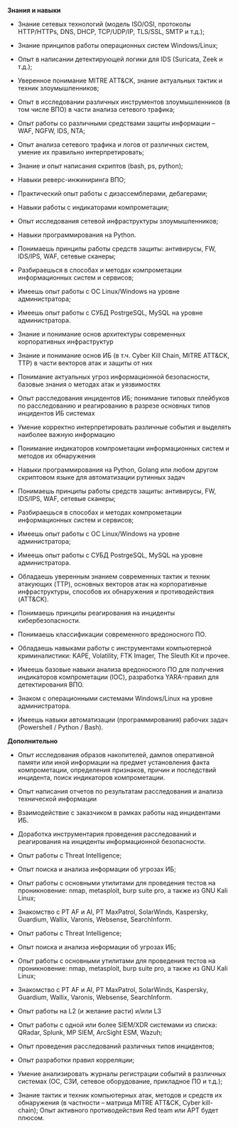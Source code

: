 **Знания и навыки**

- Знание сетевых технологий (модель ISO/OSI, протоколы HTTP/HTTPs, DNS, DHCP, TCP/UDP/IP, TLS/SSL, SMTP и т.д.);
- Знание принципов работы операционных систем Windows/Linux;
- Опыт в написании детектирующей логики для IDS (Suricata, Zeek и т.д.);
- Уверенное понимание MITRE ATT&CK, знание актуальных тактик и техник злоумышленников;
- Опыт в исследовании различных инструментов злоумышленников
(в том числе ВПО) в части анализа сетевого трафика;
- Опыт работы со различными средствами защиты информации – WAF, NGFW, IDS, NTA;
- Опыт анализа сетевого трафика и логов от различных систем, умение их правильно интерпретировать;
- Знание и опыт написания скриптов (bash, ps, python);

- Навыки реверс-инжиниринга ВПО;
- Практический опыт работы с дизассемблерами, дебагерами;
- Навыки работы с индикаторами компрометации;
- Опыт исследования сетевой инфраструктуры злоумышленников;
- Навыки программирования на Python.

- Понимаешь принципы работы средств защиты: антивирусы, FW, IDS/IPS, WAF, сетевые сканеры;
- Разбираешься в способах и методах компрометации информационных систем и сервисов;
- Имеешь опыт работы с ОС Linux/Windows на уровне администратора;
- Имеешь опыт работы с СУБД PostrgeSQL, MySQL на уровне администратора.

- Знание и понимание основ архитектуры современных корпоративных инфраструктур
- Знание и понимание основ ИБ (в т.ч. Cyber Kill Chain, MITRE ATT&CK, TTP) в части векторов атак и защиты от них
- Понимание актуальных угроз информационной безопасности, базовые знания о методах атак и уязвимостях
- Опыт расследования инцидентов ИБ; понимание типовых плейбуков по расследованию и реагированию в разрезе основных типов инцидентов ИБ системах
- Умение корректно интерпретировать различные события и выделять наиболее важную информацию
- Понимание индикаторов компрометации информационных систем и методов их обнаружения
- Навыки программирования на Python, Golang или любом другом скриптовом языке для автоматизации рутинных задач

- Понимаешь принципы работы средств защиты: антивирусы, FW, IDS/IPS, WAF, сетевые сканеры;
- Разбираешься в способах и методах компрометации информационных систем и сервисов;
- Имеешь опыт работы с ОС Linux/Windows на уровне администратора;
- Имеешь опыт работы с СУБД PostrgeSQL, MySQL на уровне администратора.

- Обладаешь уверенным знанием современных тактик и техник атакующих (TTP), основных векторов атак на корпоративные инфраструктуры, способов их обнаружения и противодействия (ATT&CK).
- Понимаешь принципы реагирования на инциденты кибербезопасности.
- Понимаешь классификации современного вредоносного ПО.
- Обладаешь навыками работы с инструментами компьютерной криминалистики: KAPE, Volatility, FTK Imager, The Sleuth Kit и прочее.
- Имеешь базовые навыки анализа вредоносного ПО для получения индикаторов компрометации (IOC), разработка YARA-правил для детектирования ВПО.
- Знаком с операционными системами Windows/Linux на уровне администратора.
- Имеешь навыки автоматизации (программирования) рабочих задач (Powershell / Python / Bash).

**Дополнительно**

- Опыт исследования образов накопителей, дампов оперативной памяти или иной информации на предмет установления факта компрометации, определения признаков, причин и последствий инцидента, поиск индикаторов компрометации.
- Опыт написания отчетов по результатам расследования и анализа технической информации
- Взаимодействие с заказчиком в рамках работы над инцидентами ИБ.
- Доработка инструментария проведения расследований и реагирования на инциденты информационной безопасности.
- Опыт работы с Threat Intelligence;
- Опыт поиска и анализа информации об угрозах ИБ;
- Опыт работы с основными утилитами для проведения тестов на проникновение: nmap, metasploit, burp suite pro, а также из GNU Kali Linux;
- Знакомство с PT AF и AI, PT MaxPatrol, SolarWinds, Kaspersky, Guardium, Wallix, Varonis, Websense, SearchInform.

- Опыт работы с Threat Intelligence;
- Опыт поиска и анализа информации об угрозах ИБ;
- Опыт работы с основными утилитами для проведения тестов на проникновение: nmap, metasploit, burp suite pro, а также из GNU Kali Linux;
- Знакомство с PT AF и AI, PT MaxPatrol, SolarWinds, Kaspersky, Guardium, Wallix, Varonis, Websense, SearchInform.

- Опыт работы на L2 (и желание расти) и/или L3
- Опыт работы с одной или более SIEM/XDR системами из списка: QRadar, Splunk, MP SIEM, ArcSight ESM, Wazuh;
- Опыт проведения расследований различных типов инцидентов;
- Опыт разработки правил корреляции;
- Умение анализировать журналы регистрации событий в различных системах (ОС, СЗИ, сетевое оборудование, прикладное ПО и т.д.);
- Знание тактик и техник компьютерных атак, методов и средств их обнаружения (в частности – матрица MITRE ATT&CK, Cyber kill-chain);
Опыт активного противодействия Red team или APT будет плюсом.



